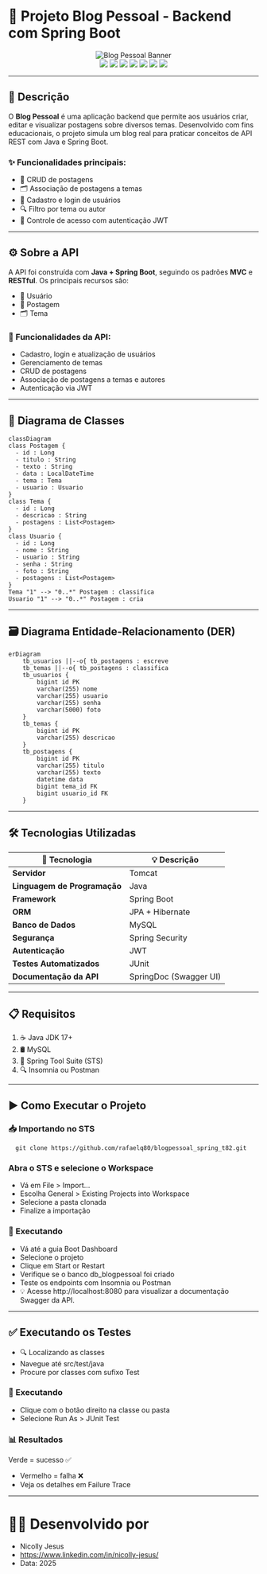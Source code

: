 # 🚀 Projeto Blog Pessoal - Backend com Spring Boot

<div align="center">
  <img src="https://i.imgur.com/w8tTOuT.png" alt="Blog Pessoal Banner" />
</div>

<div align="center">
  <img src="https://img.shields.io/github/languages/top/rafaelq80/aulas_java_t82?style=flat-square" />
  <img src="https://img.shields.io/github/repo-size/rafaelq80/aulas_java_t82?style=flat-square" />
  <img src="https://img.shields.io/github/languages/count/rafaelq80/aulas_java_t82?style=flat-square" />
  <img src="https://img.shields.io/github/last-commit/rafaelq80/aulas_java_t82?style=flat-square" />
  <img src="https://img.shields.io/github/issues/rafaelq80/aulas_java_t82?style=flat-square" />
  <img src="https://img.shields.io/github/issues-pr/rafaelq80/aulas_java_t82?style=flat-square" />
  <img src="https://img.shields.io/badge/status-em_construção-yellow" />
</div>

---

## 📌 Descrição

O **Blog Pessoal** é uma aplicação backend que permite aos usuários criar, editar e visualizar postagens sobre diversos temas. Desenvolvido com fins educacionais, o projeto simula um blog real para praticar conceitos de API REST com Java e Spring Boot.

### ✨ Funcionalidades principais:

- 📝 CRUD de postagens
- 🗂️ Associação de postagens a temas
- 👤 Cadastro e login de usuários
- 🔍 Filtro por tema ou autor
- 🔐 Controle de acesso com autenticação JWT

---

## ⚙️ Sobre a API

A API foi construída com **Java + Spring Boot**, seguindo os padrões **MVC** e **RESTful**. Os principais recursos são:

- 👥 Usuário
- 📝 Postagem
- 🗂️ Tema

### 🔧 Funcionalidades da API:

- Cadastro, login e atualização de usuários
- Gerenciamento de temas
- CRUD de postagens
- Associação de postagens a temas e autores
- Autenticação via JWT

---

## 📐 Diagrama de Classes

```mermaid
classDiagram
class Postagem {
  - id : Long
  - titulo : String
  - texto : String
  - data : LocalDateTime
  - tema : Tema
  - usuario : Usuario
}
class Tema {
  - id : Long
  - descricao : String
  - postagens : List<Postagem>
}
class Usuario {
  - id : Long
  - nome : String
  - usuario : String
  - senha : String
  - foto : String
  - postagens : List<Postagem>
}
Tema "1" --> "0..*" Postagem : classifica
Usuario "1" --> "0..*" Postagem : cria
```

---

## 🗃️ Diagrama Entidade-Relacionamento (DER)

```mermaid
erDiagram
    tb_usuarios ||--o{ tb_postagens : escreve
    tb_temas ||--o{ tb_postagens : classifica
    tb_usuarios {
        bigint id PK
        varchar(255) nome
        varchar(255) usuario
        varchar(255) senha
        varchar(5000) foto
    }
    tb_temas {
        bigint id PK
        varchar(255) descricao
    }
    tb_postagens {
        bigint id PK
        varchar(255) titulo
        varchar(255) texto
        datetime data
        bigint tema_id FK
        bigint usuario_id FK
    }
```

--- 

## 🛠️ Tecnologias Utilizadas

| 🔧 Tecnologia                 | 💡 Descrição             |
|-----------------------------|--------------------------|
| **Servidor**                | Tomcat                   |
| **Linguagem de Programação**| Java                     |
| **Framework**               | Spring Boot              |
| **ORM**                     | JPA + Hibernate          |
| **Banco de Dados**          | MySQL                    |
| **Segurança**               | Spring Security          |
| **Autenticação**            | JWT                      |
| **Testes Automatizados**    | JUnit                    |
| **Documentação da API**     | SpringDoc (Swagger UI)   |

---

## 📋 Requisitos

1. ☕ Java JDK 17+
2. 🛢️ MySQL
3. 🧰 Spring Tool Suite (STS)
4. 🔍 Insomnia ou Postman

---

## ▶️ Como Executar o Projeto

### 📥 Importando no STS

```text
  git clone https://github.com/rafaelq80/blogpessoal_spring_t82.git
```

### Abra o STS e selecione o Workspace

- Vá em File > Import...
- Escolha General > Existing Projects into Workspace
- Selecione a pasta clonada
- Finalize a importação

### 🚀 Executando

- Vá até a guia Boot Dashboard
- Selecione o projeto
- Clique em Start or Restart
- Verifique se o banco db_blogpessoal foi criado
- Teste os endpoints com Insomnia ou Postman
- 💡 Acesse http://localhost:8080 para visualizar a documentação Swagger da API.
  
---

## ✅ Executando os Testes

- 🔍 Localizando as classes
- Navegue até src/test/java
- Procure por classes com sufixo Test

### 🧪 Executando
- Clique com o botão direito na classe ou pasta
- Selecione Run As > JUnit Test

### 📊 Resultados
Verde = sucesso ✅
- Vermelho = falha ❌
- Veja os detalhes em Failure Trace

---

# 👩‍💻 Desenvolvido por

- Nicolly Jesus
- https://www.linkedin.com/in/nicolly-jesus/
- Data: 2025
